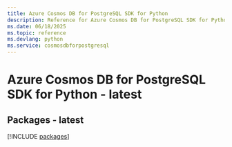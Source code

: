 ```yaml
---
title: Azure Cosmos DB for PostgreSQL SDK for Python
description: Reference for Azure Cosmos DB for PostgreSQL SDK for Python
ms.date: 06/18/2025
ms.topic: reference
ms.devlang: python
ms.service: cosmosdbforpostgresql
---
```

# Azure Cosmos DB for PostgreSQL SDK for Python - latest
## Packages - latest
[!INCLUDE [packages](cosmos-db-for-postgresql-index.md)]